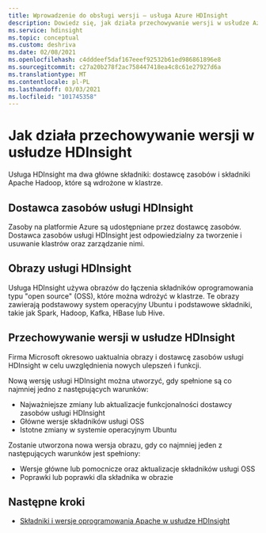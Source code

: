 ```yaml
---
title: Wprowadzenie do obsługi wersji — usługa Azure HDInsight
description: Dowiedz się, jak działa przechowywanie wersji w usłudze Azure HDInsight.
ms.service: hdinsight
ms.topic: conceptual
ms.custom: deshriva
ms.date: 02/08/2021
ms.openlocfilehash: c4dddeef5daf167eeef92532b61ed986861896e8
ms.sourcegitcommit: c27a20b278f2ac758447418ea4c8c61e27927d6a
ms.translationtype: MT
ms.contentlocale: pl-PL
ms.lasthandoff: 03/03/2021
ms.locfileid: "101745358"
---
```

# <a name="how-versioning-works-in-hdinsight"></a>Jak działa przechowywanie wersji w usłudze HDInsight

Usługa HDInsight ma dwa główne składniki: dostawcę zasobów i składniki Apache Hadoop, które są wdrożone w klastrze. 

## <a name="hdinsight-resource-provider"></a>Dostawca zasobów usługi HDInsight

Zasoby na platformie Azure są udostępniane przez dostawcę zasobów. Dostawca zasobów usługi HDInsight jest odpowiedzialny za tworzenie i usuwanie klastrów oraz zarządzanie nimi.

## <a name="hdinsight-images"></a>Obrazy usługi HDInsight

Usługa HDInsight używa obrazów do łączenia składników oprogramowania typu "open source" (OSS), które można wdrożyć w klastrze. Te obrazy zawierają podstawowy system operacyjny Ubuntu i podstawowe składniki, takie jak Spark, Hadoop, Kafka, HBase lub Hive.

## <a name="versioning-in-hdinsight"></a>Przechowywanie wersji w usłudze HDInsight

Firma Microsoft okresowo uaktualnia obrazy i dostawcę zasobów usługi HDInsight w celu uwzględnienia nowych ulepszeń i funkcji.

Nową wersję usługi HDInsight można utworzyć, gdy spełnione są co najmniej jedno z następujących warunków:

- Najważniejsze zmiany lub aktualizacje funkcjonalności dostawcy zasobów usługi HDInsight
- Główne wersje składników usługi OSS
- Istotne zmiany w systemie operacyjnym Ubuntu

Zostanie utworzona nowa wersja obrazu, gdy co najmniej jeden z następujących warunków jest spełniony:

- Wersje główne lub pomocnicze oraz aktualizacje składników usługi OSS
- Poprawki lub poprawki dla składnika w obrazie

## <a name="next-steps"></a>Następne kroki

- [Składniki i wersje oprogramowania Apache w usłudze HDInsight](./hdinsight-component-versioning.md)

